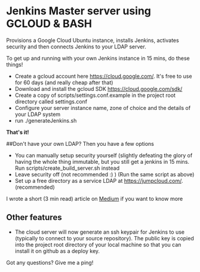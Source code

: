 # Jenkins Master server using GCLOUD & BASH

Provisions a Google Cloud Ubuntu instance, installs Jenkins, activates security and then connects Jenkins to your LDAP server. 

To get up and running with your own Jenkins instance in 15 mins, do these things!

  * Create a gcloud account here https://cloud.google.com/. It's free to use for 60 days (and really cheap after that)
  * Download and install the gcloud SDK https://cloud.google.com/sdk/
  * Create a copy of scripts/settings.conf.example in the project root directory called settings.conf
  * Configure your server instance name, zone of choice and the details of your LDAP system 
  * run ./generateJenkins.sh

**That's it!**

##Don't have your own LDAP?
Then you have a few options
* You can manually setup security yourself (slightly defeating the glory of having the whole thing immutable, but you still get a jenkins in 15 mins. Run scripts/create_build_server.sh instead
* Leave security off (not recommended :) ) (Run the same script as above)
* Set up a free directory as a service LDAP at https://jumpcloud.com/. (recommended)

I wrote a short (3 min read) article on [Medium](https://medium.com/@PeetDenny/automated-provisioning-of-jenkins-on-google-cloud-c297b2e0be2) if you want to know more

## Other features
* The cloud server will now generate an ssh keypair for Jenkins to use (typically to connect to your source repository). The public key is copied into the project root directory of your local machine so that you can install it on github as a deploy key.

Got any questions? Give me a ping!

